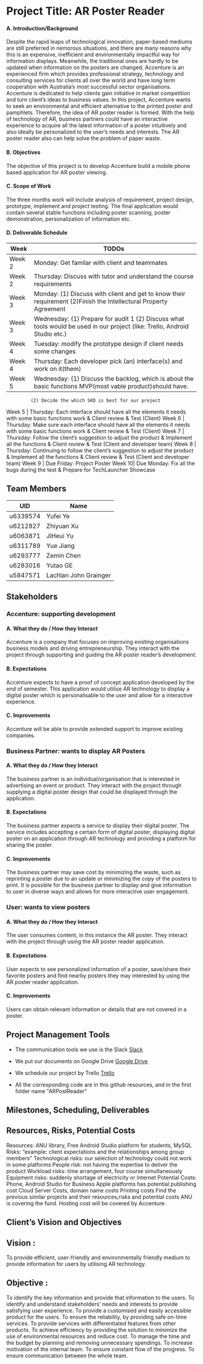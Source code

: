 # Project Title: AR Poster Reader

#### A. Introduction/Background
Despite the rapid leaps of technological innovation, paper-based mediums are still preferred in nemorous situations, and there are many reasons why this is an expensive, inefficient and environmentally impactful way for information displays. Meanwhile, the traditional ones are hardly to be updated when information on the posters are changed.
Accenture is an experienced firm which provides professional strategy, technology and consulting services for clients all over the world and have long term cooperation with Australia’s most successful sector organisations. Accenture is dedicated to help clients gain initiative in market competition and turn client’s ideas to business values. In this project, Accenture wants to seek an environmental and efficient alternative to the printed poster and pamphlets.  Therefore, the idea of AR poster reader is formed. With the help of technology of AR, business partners could have an interactive experience to acquire all the latest information of a poster intuitively and also ideally be personalized to the user’s needs and interests. 
The AR poster reader also can help solve the problem of paper waste.

#### B. Objectives
The objective of this project is to develop Accenture build a mobile phone based application for AR poster viewing.

#### C. Scope of Work
The three months work will include analysis of requirement, project design, prototype, implement and project testing. The final application would contain several stable functions including poster scanning, poster demonstration, personalization of information etc.

#### D. Deliverable Schedule
Week | TODOs
---  | ---
Week 2 | Monday: Get familar with client and teammates
Week 2 | Thursday: Discuss with tutor and understand the course requirements
Week 3 | Monday: (1) Discuss with client and get to know their requirement (2)Finish the Intellectural Property Agreement
Week 3 | Wednesday: (1) Prepare for audit 1 (2) Discuss what tools would be used in our project (like: Trello, Android Studio etc.)
Week 4 | Tuesday: modify the prototype design if client needs some changes
Week 4 | Thursday: Each developer pick (an) interface(s) and work on it(them) 
Week 5 | Wednesday: (1) Discuss the backlog, which is about the basic functions MVP(most vable product)should have.
		     (2) Decide the which SKD is best for our project
Week 5 | Thursday: Each interface should have all the elements it needs with some basic functions work & Client review & Test (Client)
Week 6 | Thursday: Make sure each interface should have all the elements it needs with some basic functions work & Client review & Test (Client)
Week 7 | Thursday: Follow the client’s suggestion to adjust the product & Implement all the functions & Client review & Test (Client and developer team)
Week 8 | Thursday: Continuing to follow the client’s suggestion to adjust the product & Implement all the functions & Client review & Test (Client and developer team)
Week 9 | Due Friday: Project Poster
Week 10| Due Monday: Fix all the bugs during the test & Prepare for TechLauncher Showcase

## Team Members
UID | Name 
--- | ---
u6339574 | Yufei Ye
u6212827 | Zhiyuan Xu
u6063871 | JiHeui Yu
u6311789 | Yue Jiang
u6293777 | Zemin Chen
u6283016 | Yutao GE
u5847571 | Lachlan John Grainger

## Stakeholders
### Accenture: supporting development

#### A. What they do / How they Interact
Accenture is a company that focuses on improving existing organisations business models and driving entrepreneurship. They interact with the project through supporting and guiding the AR poster reader’s development.

#### B. Expectations
Accenture expects to have a proof of concept application developed by the end of semester. This application would utilise AR technology to display a digital poster which is personalisable to the user and allow for a interactive experience.

#### C. Improvements
Accenture will be able to provide extended support to improve existing companies.


### Business Partner: wants to display AR Posters

#### A. What they do / How they Interact
The business partner is an individual/organisation that is interested in advertising an event or product. They interact with the project through supplying a digital poster design that could be displayed through the application.

#### B. Expectations
The business partner expects a service to display their digital poster. The service includes accepting a certain form of digital poster, displaying digital poster on an application through AR technology and providing a platform for sharing the poster.

#### C. Improvements
The business partner may save cost by minimizing the waste, such as reprinting a poster due to an update or minimizing the copy of the posters to print.
It is possible for the business partner to display and give information to user in diverse ways and allows for more interactive user engagement.


### User: wants to view posters

#### A. What they do / How they Interact
The user consumes content, in this instance the AR poster. They interact with the project through using the AR poster reader application.

#### B. Expectations
User expects to see personalized information of a poster, save/share their favorite posters and find nearby posters they may interested by using the AR poster reader application.

#### C. Improvements
Users can obtain relevant information or details that are not covered in a poster.

## Project Management Tools

* The communication tools we use is the Slack [Slack](https://arteam-workspace.slack.com/messages/CGJJQ2CDP/)

* We put our documents on Google Drive [Google Drive](https://drive.google.com/open?id=1NyZDoYjGLtBiY_9318AHdVCzSrkkdq6g)

* We schedule our project by Trello [Trello](https://trello.com/b/xPJ8Ozfq/ar-team)

* All the corresponding code are in this github resources, and in the first folder name "ARPostReader"

## Milestones, Scheduling, Deliverables 

## Resources, Risks, Potential Costs 
Resources: ANU library, Free Android Studio platform for students, MySQL 
Risks: “example: client expectations and the relationships among group members”
           Technological risks: our selection of technology could not work in some platforms
	People risk: not having the expertise to deliver the product
	Workload risks:  time arrangement, four course simultaneously
	Equipment risks: suddenly shortage of electricity or Internet
Potential Costs:
	Phone, Android Studio for Business 
	Apple platforms has potential publishing cost
	Cloud Server Costs, domain name costs
	Printing costs
Find the previous similar projects and their resources,risks and potential costs
ANU is covering the fund.
Hosting cost will be covered by Accenture.


## Client’s Vision and Objectives

## Vision :
To provide efficient, user-friendly and environmentally friendly medium to provide information for users by utilising AR technology.

## Objective :

To identify the key information and provide that information to the users.
To identify and understand stakeholders’ needs and interests to provide satisfying user experience.
To provide a customised and easily accessible product for the users.
To ensure the reliability, by providing safe on-time services.
To provide services with differentiated features from other products.
To achieve efficiency by providing the solution to minimize the use of environmental resources and reduce cost.
To manage the time and the budget by planning and removing unnecessary spendings.
To increase motivation of the internal team.
To ensure constant flow of the progress.
To ensure communication between the whole team.

